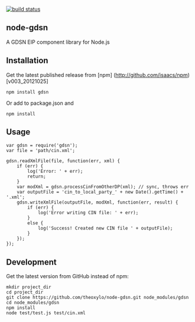 [![build status](https://secure.travis-ci.org/theoxylo/node-gdsn.png)](http://travis-ci.org/theoxylo/node-gdsn)

## node-gdsn

A GDSN EIP component library for Node.js


## Installation

Get the latest published release from [npm] (http://github.com/isaacs/npm) [v003_20121025]

    npm install gdsn

Or add to package.json and 

    npm install


## Usage

    var gdsn = require('gdsn');
    var file = 'path/cin.xml';

    gdsn.readXmlFile(file, function(err, xml) {
        if (err) {
            log('Error: ' + err);
            return;
        }
        var modXml = gdsn.processCinFromOtherDP(xml); // sync, throws err
        var outputFile = 'cin_to_local_party_' + new Date().getTime() + '.xml';
        gdsn.writeXmlFile(outputFile, modXml, function(err, result) {
            if (err) {
                log('Error writing CIN file: ' + err);
            }
            else {
                log('Success! Created new CIN file ' + outputFile);
            }
        });
    });


## Development
    
Get the latest version from GitHub instead of npm:

    mkdir project_dir
    cd project_dir
    git clone https://github.com/theoxylo/node-gdsn.git node_modules/gdsn
    cd node_modules/gdsn
    npm install
    node test/test.js test/cin.xml